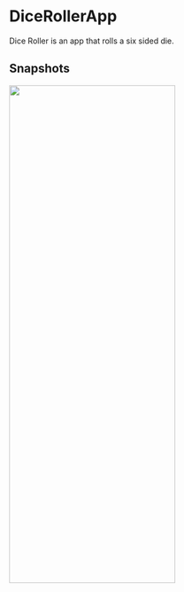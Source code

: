 # DiceRollerApp
Dice Roller is an app that rolls a six sided die.

## Snapshots
<img src="https://user-images.githubusercontent.com/85123451/126604545-63adb984-1bee-48ec-b81e-2fa345697cea.jpg" width="300" height="900" />
                                                                                                


